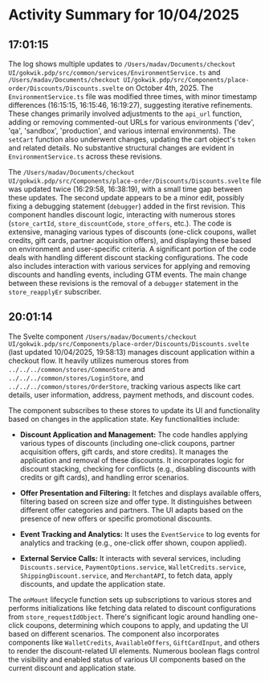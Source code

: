# Activity Summary for 10/04/2025

## 17:01:15
The log shows multiple updates to `/Users/madav/Documents/checkout UI/gokwik.pdp/src/common/services/EnvironmentService.ts` and `/Users/madav/Documents/checkout UI/gokwik.pdp/src/Components/place-order/Discounts/Discounts.svelte` on October 4th, 2025.  The `EnvironmentService.ts` file was modified three times, with minor timestamp differences (16:15:15, 16:15:46, 16:19:27), suggesting iterative refinements.  These changes primarily involved adjustments to the `api_url` function, adding or removing commented-out URLs for various environments ('dev', 'qa', 'sandbox', 'production', and various internal environments). The `setCart` function also underwent changes, updating the cart object's `token` and related details.  No substantive structural changes are evident in `EnvironmentService.ts` across these revisions.

The `/Users/madav/Documents/checkout UI/gokwik.pdp/src/Components/place-order/Discounts/Discounts.svelte` file was updated twice (16:29:58, 16:38:19), with a small time gap between these updates.  The second update appears to be a minor edit, possibly fixing a debugging statement (`debugger`) added in the first revision.  This component handles discount logic, interacting with numerous stores (`store_cartId`, `store_discountCode`, `store_offers`, etc.). The code is extensive, managing various types of discounts (one-click coupons, wallet credits, gift cards, partner acquisition offers), and displaying these based on environment and user-specific criteria.  A significant portion of the code deals with handling different discount stacking configurations.  The code also includes interaction with various services for applying and removing discounts and handling events, including GTM events.  The main change between these revisions is the removal of a `debugger` statement in the `store_reapplyEr` subscriber.


## 20:01:14
The Svelte component `/Users/madav/Documents/checkout UI/gokwik.pdp/src/Components/place-order/Discounts/Discounts.svelte` (last updated 10/04/2025, 19:58:13) manages discount application within a checkout flow.  It heavily utilizes numerous stores from `../../../common/stores/CommonStore` and `../../../common/stores/LoginStore`, and `../../../common/stores/OrderStore`,  tracking various aspects like cart details, user information, address, payment methods, and discount codes.

The component subscribes to these stores to update its UI and functionality based on changes in the application state. Key functionalities include:

* **Discount Application and Management:**  The code handles applying various types of discounts (including one-click coupons, partner acquisition offers, gift cards, and store credits). It manages the application and removal of these discounts.  It incorporates logic for discount stacking, checking for conflicts (e.g., disabling discounts with credits or gift cards), and handling error scenarios.

* **Offer Presentation and Filtering:**  It fetches and displays available offers, filtering based on screen size and offer type.  It distinguishes between different offer categories and partners. The UI adapts based on the presence of new offers or specific promotional discounts.

* **Event Tracking and Analytics:**  It uses the `EventService` to log events for analytics and tracking (e.g., one-click offer shown, coupon applied).

* **External Service Calls:**  It interacts with several services, including `Discounts.service`, `PaymentOptions.service`, `WalletCredits.service`, `ShippingDiscount.service`, and `MerchantAPI`, to fetch data, apply discounts, and update the application state.

The `onMount` lifecycle function sets up subscriptions to various stores and performs initializations like fetching data related to discount configurations from `store_requestIdObject`.  There's significant logic around handling one-click coupons, determining which coupons to apply, and updating the UI based on different scenarios.  The component also incorporates components like `WalletCredits`, `AvailableOffers`, `GiftCardInput`, and others to render the discount-related UI elements.  Numerous boolean flags control the visibility and enabled status of various UI components based on the current discount and application state.
